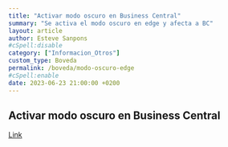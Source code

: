 ```yaml
---
title: "Activar modo oscuro en Business Central"
summary: "Se activa el modo oscuro en edge y afecta a BC"
layout: article
author: Esteve Sanpons
#cSpell:disable
category: ["Informacion_Otros"]
custom_type: Boveda
permalink: /boveda/modo-oscuro-edge
#cSpell:enable
date: 2023-06-23 21:00:00 +0200
---
```


## Activar modo oscuro en Business Central

[Link](https://www.youtube.com/watch?v=Db15f7pxUoI)
